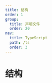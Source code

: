 ```yaml
---
title: 结构
order: 1
group:
  title: 声明文件
  order: 20
nav:
  title: TypeScript
  path: /ts
  order: 3
---
```


# 结构